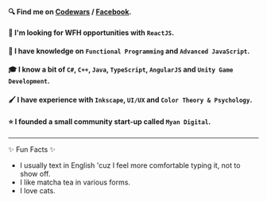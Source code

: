 #### 🔍 Find me on [Codewars](https://www.codewars.com/users/Takao21) / [Facebook](https://www.facebook.com/joichiro.takao/).
#### 📖 I'm looking for WFH opportunities with `ReactJS`.
#### 📖 I have knowledge on `Functional Programming` and `Advanced JavaScript`.
#### 🎓 I know a bit of `C#`, `C++`, `Java`, `TypeScript`, `AngularJS` and `Unity Game Development`.
#### 🖌️ I have experience with `Inkscape`, `UI/UX` and `Color Theory & Psychology`.
#### ⭐ I founded a small community start-up called `Myan Digital`.

---

✨ Fun Facts ✨
- I usually text in English 'cuz I feel more comfortable typing it, not to show off.
- I like matcha tea in various forms.
- I love cats.
